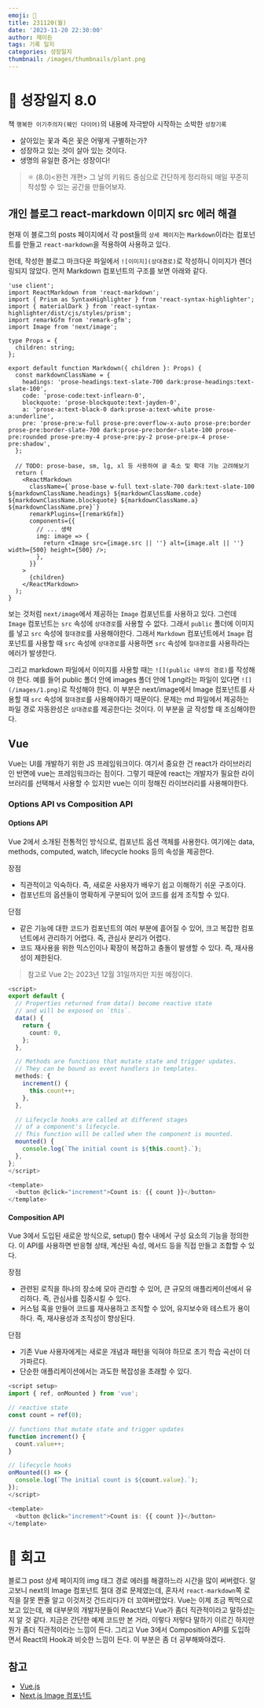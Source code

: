 ```yaml
---
emoji: 🌱
title: 231120(월)
date: '2023-11-20 22:30:00'
author: 제이든
tags: 기록 일지
categories: 성장일지
thumbnail: /images/thumbnails/plant.png
---
```


# 🌱 성장일지 8.0

책 `행복한 이기주의자(웨인 다이어)`의 내용에 자극받아 시작하는 소박한 `성장기록`

- 살아있는 꽃과 죽은 꽃은 어떻게 구별하는가?
- 성장하고 있는 것이 살아 있는 것이다.
- 생명의 유일한 증거는 성장이다!

> ⚛ (8.0)<완전 개편> 그 날의 키워드 중심으로 간단하게 정리하되 매일 꾸준히 작성할 수 있는 공간을 만들어보자.

## 개인 블로그 react-markdown 이미지 src 에러 해결

현재 이 블로그의 posts 페이지에서 각 post들의 `상세 페이지`는 `Markdown`이라는 컴포넌트를 만들고 `react-markdown`을 적용하여 사용하고 있다.

헌데, 작성한 블로그 마크다운 파일에서 `![이미지](상대경로)`로 작성하니 이미지가 렌더링되지 않았다. 먼저 Markdown 컴포넌트의 구조를 보면 아래와 같다.

```tsx
'use client';
import ReactMarkdown from 'react-markdown';
import { Prism as SyntaxHighlighter } from 'react-syntax-highlighter';
import { materialDark } from 'react-syntax-highlighter/dist/cjs/styles/prism';
import remarkGfm from 'remark-gfm';
import Image from 'next/image';

type Props = {
  children: string;
};

export default function Markdown({ children }: Props) {
  const markdownClassName = {
    headings: 'prose-headings:text-slate-700 dark:prose-headings:text-slate-100',
    code: 'prose-code:text-inflearn-0',
    blockquote: 'prose-blockquote:text-jayden-0',
    a: 'prose-a:text-black-0 dark:prose-a:text-white prose-a:underline',
    pre: 'prose-pre:w-full prose-pre:overflow-x-auto prose-pre:border prose-pre:border-slate-700 dark:prose-pre:border-slate-100 prose-pre:rounded prose-pre:my-4 prose-pre:py-2 prose-pre:px-4 prose-pre:shadow',
  };

  // TODO: prose-base, sm, lg, xl 등 사용하여 글 축소 및 확대 기능 고려해보기
  return (
    <ReactMarkdown
      className={`prose-base w-full text-slate-700 dark:text-slate-100 ${markdownClassName.headings} ${markdownClassName.code} ${markdownClassName.blockquote} ${markdownClassName.a} ${markdownClassName.pre}`}
      remarkPlugins={[remarkGfm]}
      components={{
        // ... 생략
        img: image => {
          return <Image src={image.src || ''} alt={image.alt || ''} width={500} height={500} />;
        },
      }}
    >
      {children}
    </ReactMarkdown>
  );
}
```

보는 것처럼 `next/image`에서 제공하는 `Image` 컴포넌트를 사용하고 있다. 그런데 `Image` 컴포넌트는 `src` 속성에 `상대경로`를 사용할 수 없다. 그래서 `public` 폴더에 이미지를 넣고 `src` 속성에 `절대경로`를 사용해야한다. 그래서 `Markdown` 컴포넌트에서 `Image` 컴포넌트를 사용할 때 `src` 속성에 `상대경로`를 사용하면 `src` 속성에 `절대경로`를 사용하라는 에러가 발생한다.

그리고 markdown 파일에서 이미지를 사용할 때는 `![](public 내부의 경로)`를 작성해야 한다. 예를 들어 public 폴더 안에 images 폴더 안에 1.png라는 파일이 있다면 `![](/images/1.png)`로 작성해야 한다. 이 부분은 next/image에서 Image 컴포넌트를 사용할 때 `src` 속성에 `절대경로`를 사용해야하기 때문이다. 문제는 md 파일에서 제공하는 파일 경로 자동완성은 `상대경로`를 제공한다는 것이다. 이 부분을 글 작성할 때 조심해야한다.

## Vue

Vue는 UI를 개발하기 위한 JS 프레임워크이다. 여기서 중요한 건 react가 라이브러리인 반면에 vue는 프레임워크라는 점이다. 그렇기 때문에 react는 개발자가 필요한 라이브러리를 선택해서 사용할 수 있지만 vue는 이미 정해진 라이브러리를 사용해야한다.

### Options API vs Composition API

#### Options API

Vue 2에서 소개된 전통적인 방식으로, 컴포넌트 옵션 객체를 사용한다. 여기에는 data, methods, computed, watch, lifecycle hooks 등의 속성을 제공한다.

장점

- 직관적이고 익숙하다. 즉, 새로운 사용자가 배우기 쉽고 이해하기 쉬운 구조이다.
- 컴포넌트의 옵션들이 명확하게 구분되어 있어 코드를 쉽게 조직할 수 있다.

단점

- 같은 기능에 대한 코드가 컴포넌트의 여러 부분에 흩어질 수 있어, 크고 복잡한 컴포넌트에서 관리하기 어렵다. 즉, 관심사 분리가 어렵다.
- 코드 재사용을 위한 믹스인이나 확장이 복잡하고 충돌이 발생할 수 있다. 즉, 재사용성이 제한된다.

> 참고로 Vue 2는 2023년 12월 31일까지만 지원 예정이다.

```ts
<script>
export default {
  // Properties returned from data() become reactive state
  // and will be exposed on `this`.
  data() {
    return {
      count: 0,
    };
  },

  // Methods are functions that mutate state and trigger updates.
  // They can be bound as event handlers in templates.
  methods: {
    increment() {
      this.count++;
    },
  },

  // Lifecycle hooks are called at different stages
  // of a component's lifecycle.
  // This function will be called when the component is mounted.
  mounted() {
    console.log(`The initial count is ${this.count}.`);
  },
};
</script>

<template>
  <button @click="increment">Count is: {{ count }}</button>
</template>
```

#### Composition API

Vue 3에서 도입된 새로운 방식으로, setup() 함수 내에서 구성 요소의 기능을 정의한다. 이 API를 사용하면 반응형 상태, 계산된 속성, 메서드 등을 직접 만들고 조합할 수 있다.

장점

- 관련된 로직을 하나의 장소에 모아 관리할 수 있어, 큰 규모의 애플리케이션에서 유리하다. 즉, 관심사를 집중시킬 수 있다.
- 커스텀 훅을 만들어 코드를 재사용하고 조직할 수 있어, 유지보수와 테스트가 용이하다. 즉, 재사용성과 조직성이 향상된다.

단점

- 기존 Vue 사용자에게는 새로운 개념과 패턴을 익혀야 하므로 초기 학습 곡선이 더 가파르다.
- 단순한 애플리케이션에서는 과도한 복잡성을 초래할 수 있다.

```ts
<script setup>
import { ref, onMounted } from 'vue';

// reactive state
const count = ref(0);

// functions that mutate state and trigger updates
function increment() {
  count.value++;
}

// lifecycle hooks
onMounted(() => {
  console.log(`The initial count is ${count.value}.`);
});
</script>

<template>
  <button @click="increment">Count is: {{ count }}</button>
</template>
```

# 📝 회고

블로그 post 상세 페이지의 img 태그 경로 에러를 해결하느라 시간을 많이 써버렸다. 알고보니 next의 Image 컴포넌트 절대 경로 문제였는데, 혼자서 `react-markdown`쪽 로직을 잘못 짠줄 알고 이것저것 건드리다가 더 꼬여버렸었다. Vue는 이제 조금 찍먹으로 보고 있는데, 왜 대부분의 개발자분들이 React보다 Vue가 좀더 직관적이라고 말하셨는지 알 것 같다. 지금은 간단한 예제 코드만 본 거라, 이렇다 저렇다 말하기 이르긴 하지만 뭔가 좀더 직관적이라는 느낌이 든다. 그리고 Vue 3에서 Composition API를 도입하면서 React의 Hook과 비슷한 느낌이 든다. 이 부분은 좀 더 공부해봐야겠다.

## 참고

- [Vue.js](https://vuejs.org/)
- [Next.js Image 컴포넌트](https://nextjs.org/docs/app/api-reference/components/image)
